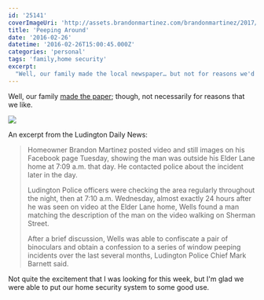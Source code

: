 ```yaml
---
id: '25141'
coverImageUri: 'http://assets.brandonmartinez.com/brandonmartinez/2017/02/peeper.jpg'
title: 'Peeping Around'
date: '2016-02-26'
datetime: '2016-02-26T15:00:45.000Z'
categories: 'personal'
tags: 'family,home security'
excerpt:
  "Well, our family made the local newspaper… but not for reasons we'd prefer."
---
```


Well, our family
[made the paper](http://www.shorelinemedia.net/ludington_daily_news/news/local/fountain-man-arrested-with-binoculars-admits-to-peeping-in-ludington/article_a6d53724-db33-11e5-9307-4b414ef46b18.html);
though, not necessarily for reasons that we like.

[![](http://assets.brandonmartinez.com/brandonmartinez/2017/02/peeper.jpg)](http://assets.brandonmartinez.com/brandonmartinez/2017/02/peeper.jpg)

An excerpt from the Ludington Daily News:

> Homeowner Brandon Martinez posted video and still images on his Facebook page
> Tuesday, showing the man was outside his Elder Lane home at 7:09 a.m. that
> day. He contacted police about the incident later in the day.
>
> Ludington Police officers were checking the area regularly throughout the
> night, then at 7:10 a.m. Wednesday, almost exactly 24 hours after he was seen
> on video at the Elder Lane home, Wells found a man matching the description of
> the man on the video walking on Sherman Street.
>
> After a brief discussion, Wells was able to confiscate a pair of binoculars
> and obtain a confession to a series of window peeping incidents over the last
> several months, Ludington Police Chief Mark Barnett said.

Not quite the excitement that I was looking for this week, but I'm glad we were
able to put our home security system to some good use.
